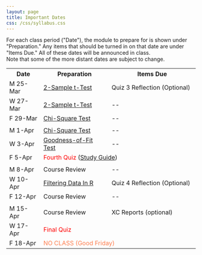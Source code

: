 ```yaml
---
layout: page
title: Important Dates
css: /css/syllabus.css
---
```


<div class="alert alert-info">
For each class period ("Date"), the module to prepare for is shown under "Preparation." Any items that should be turned in on that date are under "Items Due." All of these dates will be announced in class.
</div>

<div class="alert alert-warning">
Note that some of the more distant dates are subject to change.
</div>

<table width="100%">
<tr><th width="18%">Date</th><th width="36%">Preparation</th><th width="46%">Items Due</th></tr>
<!---
<tr><td>W 9-Jan</td>
    <td><a href="Syllabus-Current">Syllabus</a><br><a href="../modules/WhyStats">Why Stats is Important?</a></td>
    <td>--</td></tr>
<tr><td>F 11-Jan</td>
    <td><a href="../modules/FoundationalDefns">Foundational Definitions</a></td>
    <td>--</td></tr>
<tr><td></td><td></td><td></td></tr>

<tr><td>M 14-Jan</td>
    <td><a href="../modules/DataProduction">Data Production</a></td>
    <td>--</td></tr>
<tr><td>W 16-Jan</td>
    <td><a href="../modules/GettingDataIntoR">Getting Data Into R</a></td>
    <td>--</td></tr>
<tr><td>F 18-Jan</td>
    <td><a href="../modules/UEDACat">Univariate EDA - Categorical</a></td>
    <td>--</td></tr>
<tr><td></td><td></td><td></td></tr>

<tr><td>M 21-Jan</td>
    <td colspan="2"><span style="color:coral">NO CLASS (MLK Jr Day)</span></td></tr>
<tr><td>W 23-Jan</td>
    <td><a href="../modules/UEDAQuant1">Summaries for One Quant ...</a></td>
    <td>--</td></tr>
<tr><td>F 25-Jan</td>
    <td><a href="../modules/UEDAQuant2">Univariate EDA - Quant ...</a></td>
    <td>--</td></tr>
<tr><td></td><td></td><td></td></tr>

<tr><td>M 28-Jan</td>
    <td colspan="2"><span style="color:red">First Quiz</span> (<a href="QuizGuide/quiz1.html">Study Guide</a>)</td></tr>
<tr><td>W 30-Jan</td>
    <td>Polar Vortex Day</td>
    <td>--</td></tr>
<tr><td>F 1-Feb</td>
    <td><a href="../modules/NormalDist">Normal Distributions</a></td>
    <td>--</td></tr>
<tr><td></td><td></td><td></td></tr>

<tr><td>M 4-Feb</td>
    <td><a href="../modules/NormalDist">Normal Distributions</a></td>
    <td>Quiz 1 Reflection (Optional)</td></tr>
<tr><td>W 6-Feb</td>
    <td><a href="../modules/BEDACat">Bivariate EDA - Categorical</a></td>
    <td>--</td></tr>
<tr><td>F 8-Feb</td>
    <td><a href="../modules/BEDAQuant">Bivariate EDA - Quantitative</a></td>
    <td>--</td></tr>
<tr><td></td><td></td><td></td></tr>

<tr><td>M 11-Feb</td>
    <td><a href="../modules/LinearRegression">Linear Regression</a></td>
    <td>--</td></tr>
<tr><td>W 13-Feb</td>
    <td><a href="../modules/LinearRegression">Linear Regression</a></td>
    <td>--</td></tr>
<tr><td>F 15-Feb</td>
    <td colspan="2"><span style="color:red">Second Quiz</span> (<a href="QuizGuide/quiz2.html">Study Guide</a>)</td></tr>
<tr><td></td><td></td><td></td></tr>

<tr><td>M 18-Feb</td>
    <td><a href="../modules/SamplingDist">Sampling Distributions</a></td>
    <td>--</td></tr>
<tr><td>W 20-Feb</td>
    <td colspan="2"><span style="color:coral">NO CLASS (Ogle Gone)</span></td></tr>
<tr><td>F 22-Feb</td>
    <td><a href="../modules/Probability">Probability</a></td>
    <td>Quiz 2 Reflection (Optional)</td></tr>
<tr><td></td><td></td><td></td></tr>

<tr><td>M 25-Feb</td>
    <td colspan="2"><span style="color:coral">CLASS CANCELLED</span></td></tr>
<tr><td>W 27-Feb</td>
    <td><a href="../modules/HypTesting">Hypothesis Testing</a></td>
    <td>--</td></tr>
<tr><td>F 1-Mar</td>
    <td><a href="../modules/HypTestingErrs">Hypothesis Testing Errors</a></td>
    <td>--</td></tr>
<tr><td></td><td></td><td></td></tr>

<tr><td>M 4-Mar</td>
    <td colspan="2"><span style="color:coral">NO CLASS (Midterm Break)</span></td></tr>
<tr><td>W 6-Mar</td>
    <td colspan="2"><span style="color:coral">NO CLASS (Midterm Break)</span></td></tr>
<tr><td>F 8-Mar</td>
    <td colspan="2"><span style="color:coral">NO CLASS (Midterm Break)</span></td></tr>
<tr><td></td><td></td><td></td></tr>

<tr><td>M 11-Mar</td>
    <td><a href="../modules/ConfRegions">Confidence Regions</a></td>
    <td>--</td></tr>
<tr><td>W 13-Mar</td>
    <td><a href="../modules/ConfRegions">Confidence Regions</a></td>
    <td>--</td></tr>
<tr><td>F 15-Mar</td>
    <td><a href="../modules/1SampleZ">1-Sample Z-Test</a></td>
    <td>--</td></tr>
<tr><td></td><td></td><td></td></tr>

<tr><td>M 18-Mar</td>
    <td><a href="../modules/1SampleZ">1-Sample Z-Test</a></td>
    <td>--</td></tr>
<tr><td>W 20-Mar</td>
    <td colspan="2"><span style="color:red">Third Quiz</span> (<a href="QuizGuide/quiz3.html">Study Guide</a>)</td></tr>
<tr><td>F 22-Mar</td>
    <td><a href="../modules/1Samplet">1-Sample t-Test</a></td>
    <td>--</td></tr>
<tr><td></td><td></td><td></td></tr>
--->

<tr><td>M 25-Mar</td>
    <td><a href="../modules/2Samplet">2-Sample t-Test</a></td>
    <td>Quiz 3 Reflection (Optional)</td></tr>
<tr><td>W 27-Mar</td>
    <td><a href="../modules/2Samplet">2-Sample t-Test</a></td>
    <td>--</td></tr>
<tr><td>F 29-Mar</td>
    <td><a href="../modules/ChiSquare">Chi-Square Test</a></td>
    <td>--</td></tr>
<tr><td></td><td></td><td></td></tr>

<tr><td>M 1-Apr</td>
    <td><a href="../modules/ChiSquare">Chi-Square Test</a></td>
    <td>--</td></tr>
<tr><td>W 3-Apr</td>
    <td><a href="../modules/GOFTest">Goodness-of-Fit Test</a></td>
    <td>--</td></tr>
<tr><td>F 5-Apr</td>
    <td colspan="2"><span style="color:red">Fourth Quiz</span> (<a href="QuizGuide/quiz.html">Study Guide</a>)</td></tr>
<tr><td></td><td></td><td></td></tr>

<tr><td>M 8-Apr</td>
    <td>Course Review</td>
    <td>--</td></tr>
<tr><td>W 10-Apr</td>
    <td><a href="../modules/FilteringDataInR">Filtering Data In R</a></td>
    <td>Quiz 4 Reflection (Optional)</td></tr>
<tr><td>F 12-Apr</td>
    <td>Course Review</td>
    <td>--</td></tr>
<tr><td></td><td></td><td></td></tr>

<tr><td>M 15-Apr</td>
    <td>Course Review</td>
    <td>XC Reports (optional)</td></tr>
<tr><td>W 17-Apr</td>
    <td colspan="2"><span style="color:red">Final Quiz</span></td></tr>
<tr><td>F 18-Apr</td>
    <td colspan="2"><span style="color:coral">NO CLASS (Good Friday)</span></td></tr>

</table>
